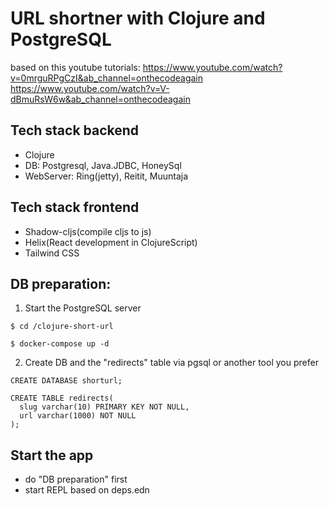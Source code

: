 # URL shortner with Clojure and PostgreSQL
based on this youtube tutorials:
https://www.youtube.com/watch?v=0mrguRPgCzI&ab_channel=onthecodeagain
https://www.youtube.com/watch?v=V-dBmuRsW6w&ab_channel=onthecodeagain


## Tech stack backend
- Clojure
- DB: Postgresql, Java.JDBC, HoneySql
- WebServer: Ring(jetty), Reitit, Muuntaja
## Tech stack frontend
- Shadow-cljs(compile cljs to js)
- Helix(React development in ClojureScript)
- Tailwind CSS



## DB preparation:

1. Start the PostgreSQL server
```console
$ cd /clojure-short-url
```
```console
$ docker-compose up -d
```

2. Create DB and the "redirects" table via pgsql or another tool you prefer

```pgsql> 
CREATE DATABASE shorturl;
```

```pgsql> 
CREATE TABLE redirects(
  slug varchar(10) PRIMARY KEY NOT NULL,
  url varchar(1000) NOT NULL                     
);
```

## Start the app
- do "DB preparation" first
- start REPL based on deps.edn